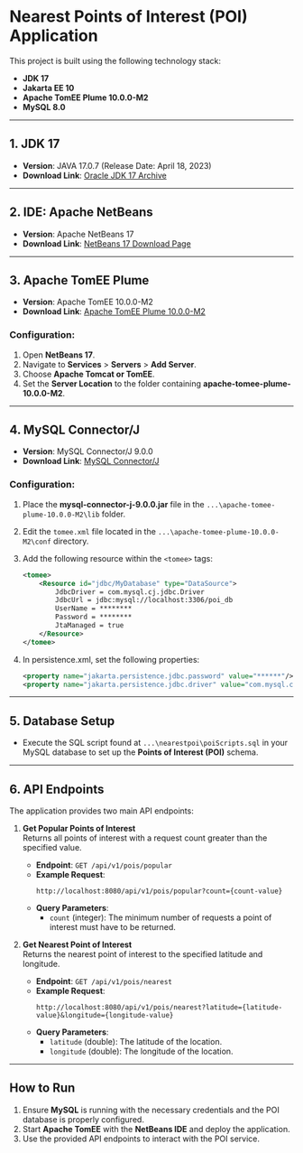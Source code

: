 # Nearest Points of Interest (POI) Application

This project is built using the following technology stack:

- **JDK 17**
- **Jakarta EE 10**
- **Apache TomEE Plume 10.0.0-M2**
- **MySQL 8.0**

---

## 1. JDK 17
- **Version**: JAVA 17.0.7 (Release Date: April 18, 2023)
- **Download Link**: [Oracle JDK 17 Archive](https://www.oracle.com/java/technologies/javase/jdk17-archive-downloads.html)

---

## 2. IDE: Apache NetBeans
- **Version**: Apache NetBeans 17
- **Download Link**: [NetBeans 17 Download Page](https://netbeans.apache.org/front/main/download/nb17/)

---

## 3. Apache TomEE Plume
- **Version**: Apache TomEE 10.0.0-M2
- **Download Link**: [Apache TomEE Plume 10.0.0-M2](https://www.apache.org/dyn/closer.cgi/tomee/tomee-10.0.0-M2/apache-tomee-10.0.0-M2-plume.zip)

### Configuration:
1. Open **NetBeans 17**.
2. Navigate to **Services** > **Servers** > **Add Server**.
3. Choose **Apache Tomcat or TomEE**.
4. Set the **Server Location** to the folder containing **apache-tomee-plume-10.0.0-M2**.

---

## 4. MySQL Connector/J
- **Version**: MySQL Connector/J 9.0.0
- **Download Link**: [MySQL Connector/J](https://dev.mysql.com/downloads/connector/j/?os=26)

### Configuration:
1. Place the **mysql-connector-j-9.0.0.jar** file in the `...\apache-tomee-plume-10.0.0-M2\lib` folder.
2. Edit the `tomee.xml` file located in the `...\apache-tomee-plume-10.0.0-M2\conf` directory.
3. Add the following resource within the `<tomee>` tags:

    ```xml
    <tomee>
        <Resource id="jdbc/MyDatabase" type="DataSource">
            JdbcDriver = com.mysql.cj.jdbc.Driver
            JdbcUrl = jdbc:mysql://localhost:3306/poi_db
            UserName = ********
            Password = ********
            JtaManaged = true
        </Resource>
    </tomee>
    ```

4. In persistence.xml, set the following properties:
   
    ```xml
    <property name="jakarta.persistence.jdbc.password" value="******"/>
    <property name="jakarta.persistence.jdbc.driver" value="com.mysql.cj.jdbc.Driver"/>
    ```
---

## 5. Database Setup
- Execute the SQL script found at `...\nearestpoi\poiScripts.sql` in your MySQL database to set up the **Points of Interest (POI)** schema.

---

## 6. API Endpoints

The application provides two main API endpoints:

1. **Get Popular Points of Interest**  
   Returns all points of interest with a request count greater than the specified value.
   - **Endpoint**: `GET /api/v1/pois/popular`
   - **Example Request**:
     ```http
     http://localhost:8080/api/v1/pois/popular?count={count-value}
     ```
   - **Query Parameters**:
     - `count` (integer): The minimum number of requests a point of interest must have to be returned.
  
2. **Get Nearest Point of Interest**  
   Returns the nearest point of interest to the specified latitude and longitude.
   - **Endpoint**: `GET /api/v1/pois/nearest`
   - **Example Request**:
     ```http
     http://localhost:8080/api/v1/pois/nearest?latitude={latitude-value}&longitude={longitude-value}
     ```
   - **Query Parameters**:
     - `latitude` (double): The latitude of the location.
     - `longitude` (double): The longitude of the location.

---

## How to Run

1. Ensure **MySQL** is running with the necessary credentials and the POI database is properly configured.
2. Start **Apache TomEE** with the **NetBeans IDE** and deploy the application.
3. Use the provided API endpoints to interact with the POI service.

